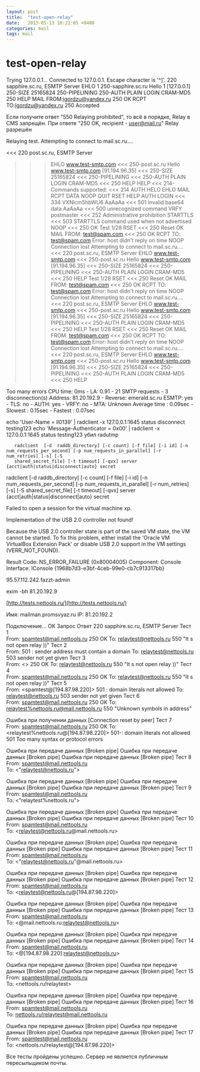 ```yaml
---
layout: post
title:  "test-open-relay"
date:   2013-05-13 10:21:05 +0400
categories: mail
tags: mail
---
```


# test-open-relay
Trying 127.0.0.1...
Connected to 127.0.0.1.
Escape character is '^]'.
220 sapphire.sc.ru, ESMTP Server
EHLO 1
250-sapphire.sc.ru Hello 1 [127.0.0.1]
250-SIZE 25165824
250-PIPELINING
250-AUTH PLAIN LOGIN CRAM-MD5
250 HELP
MAIL FROM:<igordzu@yandex.ru>
250 OK
RCPT TO:<igordzu@yandex.ru>
250 Accepted

Если получите ответ "550 Relaying prohibited", то всё в порядке, Relay в CMS запрещён.
 При ответе "250 OK, recipient - <user@mail.ru>" Relay разрешён






Relaying test.
Attempting to connect to mail.sc.ru....

<<< 220 post.sc.ru, ESMTP Server
>>> EHLO www.test-smtp.com
<<< 250-post.sc.ru Hello www.test-smtp.com [91.194.96.35]
<<< 250-SIZE 25165824
<<< 250-PIPELINING
<<< 250-AUTH PLAIN LOGIN CRAM-MD5
<<< 250 HELP
>>> HELP
<<< 214-Commands supported:
<<< 214 AUTH HELO EHLO MAIL RCPT DATA NOOP QUIT RSET HELP
>>> AUTH LOGIN
<<< 334 VXNlcm5hbWU6
>>> AaAaAa
<<< 501 Invalid base64 data
>>> AaAaAa
<<< 500 unrecognized command
>>> VRFY postmaster
<<< 252 Administrative prohibition
>>> STARTTLS
<<< 503 STARTTLS command used when not advertised
>>> NOOP
<<< 250 OK
Test 1/28
>>> RSET
<<< 250 Reset OK
>>> MAIL FROM: <test@spam.com>
<<< 250 OK
>>> RCPT TO: <test@spam.com>
Error: host didn't reply on time
>>> NOOP
Connection lost
Attempting to connect to mail.sc.ru....
<<< 220 post.sc.ru, ESMTP Server
>>> EHLO www.test-smtp.com
<<< 250-post.sc.ru Hello www.test-smtp.com [91.194.96.35]
<<< 250-SIZE 25165824
<<< 250-PIPELINING
<<< 250-AUTH PLAIN LOGIN CRAM-MD5
<<< 250 HELP
Test 1/28
>>> RSET
<<< 250 Reset OK
>>> MAIL FROM: <test@spam.com>
<<< 250 OK
>>> RCPT TO: <test@spam.com>
Error: host didn't reply on time
>>> NOOP
Connection lost
Attempting to connect to mail.sc.ru....
<<< 220 post.sc.ru, ESMTP Server
>>> EHLO www.test-smtp.com
<<< 250-post.sc.ru Hello www.test-smtp.com [91.194.96.35]
<<< 250-SIZE 25165824
<<< 250-PIPELINING
<<< 250-AUTH PLAIN LOGIN CRAM-MD5
<<< 250 HELP
Test 1/28
>>> RSET
<<< 250 Reset OK
>>> MAIL FROM: <test@spam.com>
<<< 250 OK
>>> RCPT TO: <test@spam.com>
Error: host didn't reply on time
>>> NOOP
Connection lost
Attempting to connect to mail.sc.ru....
<<< 220 post.sc.ru, ESMTP Server
>>> EHLO www.test-smtp.com
<<< 250-post.sc.ru Hello www.test-smtp.com [91.194.96.35]
<<< 250-SIZE 25165824
<<< 250-PIPELINING
<<< 250-AUTH PLAIN LOGIN CRAM-MD5
<<< 250 HELP

Too many errors
CPU time: 0ms - LA: 0.91 - 21 SMTP requests - 3 disconnection(s)
Address: 81.20.192.9 - Reverse: emerald.sc.ru
ESMTP: yes - TLS: no - AUTH: yes - VRFY: no - MTA: Unknown
Average time : 0.09sec - Slowest : 0.15sec - Fastest : 0.07sec 







echo 'User-Name = ll0139' | radclient  -x 127.0.0.1:1645 status disconnect testing123
echo 'Message-Authenticator = 0x00' | radclient  -x 127.0.0.1:1645  status testing123
убил radutmp


       radclient  [-d  raddb_directory] [-c count] [-f file] [-i id] [-n num_requests_per_second] [-p num_requests_in_parallel] [-r num_retries] [-s] [-S
       shared_secret_file] [-t timeout] [-qvx] server {acct|auth|status|disconnect|auto} secret
radclient  [-d  raddb_directory] [-c count] [-f file] [-i id] [-n num_requests_per_second] [-p num_requests_in_parallel] [-r num_retries] [-s] [-S
       shared_secret_file] [-t timeout] [-qvx] server {acct|auth|status|disconnect|auto} secret



Failed to open a session for the virtual machine xp.

Implementation of the USB 2.0 controller not found!

Because the USB 2.0 controller state is part of the saved VM state, the VM cannot be started.
 To fix this problem, either install the 'Oracle VM VirtualBox Extension Pack' or disable USB 2.0 support in the VM settings (VERR_NOT_FOUND).

Result Code: NS_ERROR_FAILURE (0x80004005)
Component: Console
Interface: IConsole {1968b7d3-e3bf-4ceb-99e0-cb7c913317bb}




95.57.112.242.fazzt-admin

exim -bh 81.20.192.9


[http://tests.nettools.ru/](http://tests.nettools.ru/)

Имя: mailman.promsvyaz.ru
IP: 81.20.192.2


Подключение... OK
Запрос 	Ответ
	220 sapphire.sc.ru, ESMTP Server
Тест 1	
From: <spamtest@mail.nettools.ru>	250 OK
To: <relaytest@nettools.ru>	550 "It s not open relay ))"
Тест 2	
From: <spamtest>	501 : sender address must contain a domain
To: <relaytest@nettools.ru>	503 sender not yet given
Тест 3	
From: <>	250 OK
To: <relaytest@nettools.ru>	550 "It s not open relay ))"
Тест 4	
From: <spamtest@mail.nettools.ru>	250 OK
To: <relaytest@nettools.ru>	550 "It s not open relay ))"
Тест 5	
From: <spamtest@[194.87.98.220]>	501 : domain literals not allowed
To: <relaytest@nettools.ru>	503 sender not yet given
Тест 6	
From: <spamtest@mail.nettools.ru>	250 OK
To: <relaytest%nettools.ru@mail.nettools.ru>	550 "Unknown symbols in address"

Ошибка при получении данных [Connection reset by peer]
Тест 7	
From: <spamtest@mail.nettools.ru>	250 OK
To: <relaytest%nettools.ru@[194.87.98.220]>	501-: domain literals not allowed 501 Too many syntax or protocol errors

Ошибка при передачe данных [Broken pipe]
Ошибка при передачe данных [Broken pipe]
Ошибка при передачe данных [Broken pipe]
Тест 8	
From: <spamtest@mail.nettools.ru>	
To: <"relaytest@nettools.ru">	

Ошибка при передачe данных [Broken pipe]
Ошибка при передачe данных [Broken pipe]
Ошибка при передачe данных [Broken pipe]
Тест 9	
From: <spamtest@mail.nettools.ru>	
To: <"relaytest%nettools.ru">	

Ошибка при передачe данных [Broken pipe]
Ошибка при передачe данных [Broken pipe]
Ошибка при передачe данных [Broken pipe]
Тест 10	
From: <spamtest@mail.nettools.ru>	
To: <relaytest@nettools.ru@mail.nettools.ru>	

Ошибка при передачe данных [Broken pipe]
Ошибка при передачe данных [Broken pipe]
Ошибка при передачe данных [Broken pipe]
Тест 11	
From: <spamtest@mail.nettools.ru>	
To: <"relaytest@nettools.ru"@mail.nettools.ru>	

Ошибка при передачe данных [Broken pipe]
Ошибка при передачe данных [Broken pipe]
Ошибка при передачe данных [Broken pipe]
Тест 12	
From: <spamtest@mail.nettools.ru>	
To: <relaytest@nettools.ru@[194.87.98.220]>	

Ошибка при передачe данных [Broken pipe]
Ошибка при передачe данных [Broken pipe]
Ошибка при передачe данных [Broken pipe]
Тест 13	
From: <spamtest@mail.nettools.ru>	
To: <@mail.nettools.ru:relaytest@nettools.ru>	

Ошибка при передачe данных [Broken pipe]
Ошибка при передачe данных [Broken pipe]
Ошибка при передачe данных [Broken pipe]
Тест 14	
From: <spamtest@mail.nettools.ru>	
To: <@[194.87.98.220]:relaytest@nettools.ru>	

Ошибка при передачe данных [Broken pipe]
Ошибка при передачe данных [Broken pipe]
Ошибка при передачe данных [Broken pipe]
Тест 15	
From: <spamtest@mail.nettools.ru>	
To: <nettools.ru!relaytest>	

Ошибка при передачe данных [Broken pipe]
Ошибка при передачe данных [Broken pipe]
Ошибка при передачe данных [Broken pipe]
Тест 16	
From: <spamtest@mail.nettools.ru>	
To: <nettools.ru!relaytest@mail.nettools.ru>	

Ошибка при передачe данных [Broken pipe]
Ошибка при передачe данных [Broken pipe]
Ошибка при передачe данных [Broken pipe]
Тест 17	
From: <spamtest@mail.nettools.ru>	
To: <nettools.ru!relaytest@[194.87.98.220]>	

Все тесты пройдены успешно.
Сервер не является публичным пересыльщиком почты.






